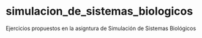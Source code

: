 # simulacion_de_sistemas_biologicos
Ejercicios propuestos en la asigntura de Simulación de Sistemas Biológicos
